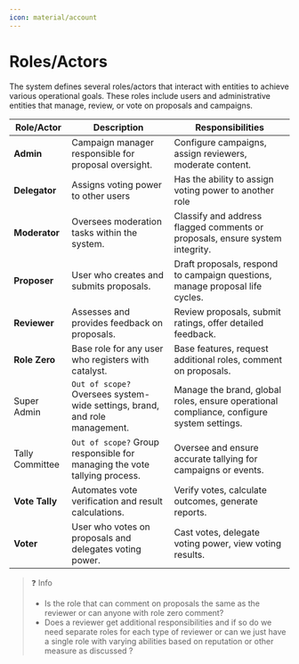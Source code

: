 ```yaml
---
icon: material/account
---
```

# Roles/Actors

The system defines several roles/actors that interact with entities to achieve various operational goals.
These roles include users and administrative entities that manage, review, or vote on proposals and campaigns.

| **Role/Actor**  | **Description**                                                            | **Responsibilities**                                                                      |
| --------------- | -------------------------------------------------------------------------- | ----------------------------------------------------------------------------------------- |
| **Admin**       | Campaign manager responsible for proposal oversight.                       | Configure campaigns, assign reviewers, moderate content.                                  |
| **Delegator**   | Assigns voting power to other users                                        | Has the ability to assign voting power to another role                                    |
| **Moderator**   | Oversees moderation tasks within the system.                               | Classify and address flagged comments or proposals, ensure system integrity.              |
| **Proposer**    | User who creates and submits proposals.                                    | Draft proposals, respond to campaign questions, manage proposal life cycles.              |
| **Reviewer**    | Assesses and provides feedback on proposals.                               | Review proposals, submit ratings, offer detailed feedback.                                |
| **Role Zero**   | Base role for any user who registers with catalyst.                        | Base features, request additional roles, comment on proposals.                            |
| Super Admin     | `Out of scope?` Oversees system-wide settings, brand, and role management. | Manage the brand, global roles, ensure operational compliance, configure system settings. |
| Tally Committee | `Out of scope?` Group responsible for managing the vote tallying process.  | Oversee and ensure accurate tallying for campaigns or events.                             |
| **Vote Tally**  | Automates vote verification and result calculations.                       | Verify votes, calculate outcomes, generate reports.                                       |
| **Voter**       | User who votes on proposals and delegates voting power.                    | Cast votes, delegate voting power, view voting results.                                   |

> ❓ Info
>
> * Is the role that can comment on proposals the same as the reviewer or can anyone with role zero comment?
> * Does a reviewer get additional responsibilities and if so do we need separate roles for each type of reviewer
> or can we just have a single role with varying abilities based on reputation or other measure as discussed ?
>